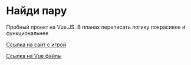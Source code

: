 # Найди пару

Пробный проект на Vue.JS. В планах переписать логику покрасивее и функциональнее

[Ссылка на сайт с игрой](https://veles-pan.github.io/find-a-pair/)

[Ссылка на Vue файлы](https://github.com/Veles-Pan/find-a-pair/tree/Vue-code)
